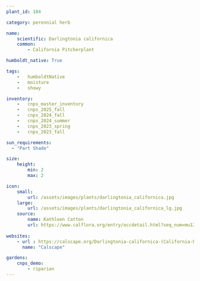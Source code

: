 ```yaml
---
plant_id: 184 

category: perennial herb

name: 
    scientific: Darlingtonia californica 
    common: 
        - California Pitcherplant

humboldt_native: True

tags: 
    -   humboldtNative
    -   moisture
    -   showy 

inventory: 
    -   cnps_master_inventory
    -   cnps_2025_fall
    -   cnps_2024_fall
    -   cnps_2024_summer
    -   cnps_2023_spring
    -   cnps_2023_fall

sun_requirements:
  - "Part Shade"

size:
    height: 
        min: 2
        max: 2

icon: 
    small: 
        url: /assets/images/plants/darlingtonia_californica.jpg
    large: 
        url: /assets/images/plants/darlingtonia_californica_lg.jpg
    source:
        name: Kathleen Catton
        url: https://www.calflora.org/entry/occdetail.html?seq_num=mu12737 
 
websites:
    - url : https://calscape.org/Darlingtonia-californica-(California-Pitcherplant) 
      name: "Calscape"

gardens:
    cnps_demo:
        - riparian
---
```








